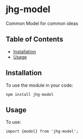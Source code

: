 # jhg-model

Common Model for common ideas

## Table of Contents

- [Installation](#installation)
- [Usage](#usage)

## <a name="installation"></a>Installation

To use the module in your code:

```
npm install jhg-model
```

## <a name="usage"></a>Usage

To use:

```
import {model} from 'jhg-model';

```
